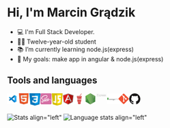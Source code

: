 # Hi, I'm Marcin Grądzik

- 💻 I'm Full Stack Developer.
- 👱‍♂️ Twelve-year-old student
- 📚 I’m currently learning node.js(express)
- 🥅 My goals: make app in angular & node.js(express)

## Tools and languages

[<img align="left" alt="Visual Studio Code" width="26px" src="https://raw.githubusercontent.com/marcing20067/marcing20067/main/icons/vsc.jpg" />](https://code.visualstudio.com/)
[<img align="left" alt="Html" width="26px" src="https://raw.githubusercontent.com/marcing20067/marcing20067/main/icons/html.png" />](https://developer.mozilla.org/en-US/docs/Web/HTML)
[<img align="left" alt="Css" width="26px" src="https://raw.githubusercontent.com/marcing20067/marcing20067/main/icons/css.png" />](https://developer.mozilla.org/en-US/docs/Web/CSS)
[<img align="left" alt="Sass" width="26px" src="https://raw.githubusercontent.com/marcing20067/marcing20067/main/icons/sass.png" />](https://sass-lang.com/)
[<img align="left" alt="Js" width="26px" src="https://raw.githubusercontent.com/marcing20067/marcing20067/main/icons/js.png" />]()
[<img align="left" alt="Angular" width="26px" src="https://raw.githubusercontent.com/marcing20067/marcing20067/main/icons/angular.png" />](https://developer.mozilla.org/en-US/docs/Web/JavaScript)
[<img align="left" alt="Gulp" width="26px" src="https://raw.githubusercontent.com/marcing20067/marcing20067/main/icons/gulp.png" />](https://gulpjs.com/)
[<img align="left" alt="Node.js" width="26px" src="https://raw.githubusercontent.com/marcing20067/marcing20067/main/icons/nodejs.png" />](https://nodejs.org/en/)
[<img align="left" alt="Express" width="26px" src="https://raw.githubusercontent.com/marcing20067/marcing20067/main/icons/express.png" />](https://expressjs.com/)
[<img align="left" alt="MongoDB" width="26px" src="https://raw.githubusercontent.com/marcing20067/marcing20067/main/icons/mongodb.png" />](https://www.mongodb.com/3)
[<img align="left" alt="Git" width="26px" src="https://raw.githubusercontent.com/marcing20067/marcing20067/main/icons/git.png" />](https://git-scm.com/)
[<img align="left" alt="Github" width="26px" src="https://raw.githubusercontent.com/marcing20067/marcing20067/main/icons/github.png" />](https://github.com/)

<br><br>

![Stats align="left"](https://github-readme-stats.vercel.app/api?username=marcing20067&show_icons=true&include_all_commits=true&count_private=true&hide_title=true)
![Language stats align="left"](https://github-readme-stats.vercel.app/api/top-langs/?username=marcing20067&layout=compact)


